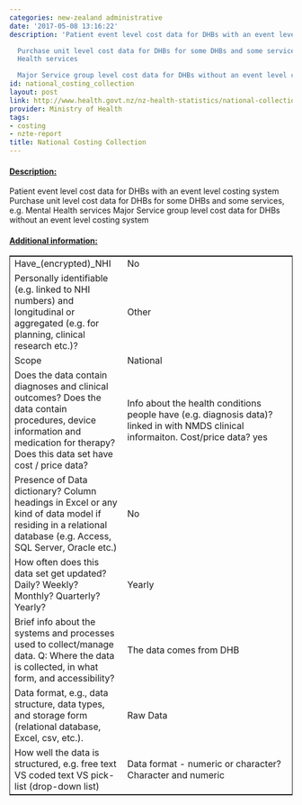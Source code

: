 ```yaml
---
categories: new-zealand administrative
date: '2017-05-08 13:16:22'
description: 'Patient event level cost data for DHBs with an event level costing system

  Purchase unit level cost data for DHBs for some DHBs and some services, e.g. Mental
  Health services

  Major Service group level cost data for DHBs without an event level costing system'
id: national_costing_collection
layout: post
link: http://www.health.govt.nz/nz-health-statistics/national-collections-and-surveys/collections
provider: Ministry of Health
tags:
- costing
- nzte-report
title: National Costing Collection
---
```



 <h4> <u>Description:</u> </h4>
Patient event level cost data for DHBs with an event level costing system
Purchase unit level cost data for DHBs for some DHBs and some services, e.g. Mental Health services
Major Service group level cost data for DHBs without an event level costing system
 <h4> <u>Additional information:</u> </h4>
 <table style="border: 1px solid">
 <tr> <td width="40%">Have_(encrypted)_NHI</td> <td>No</td> </tr>
 <tr> <td width="40%">Personally identifiable (e.g. linked to NHI numbers) and longitudinal or aggregated (e.g. for planning, clinical research etc.)?</td> <td>Other</td> </tr>
 <tr> <td width="40%">Scope</td> <td>National</td> </tr>
 <tr> <td width="40%">Does the data contain diagnoses and clinical outcomes?
Does the data contain procedures, device information and medication for therapy?
Does this data set have cost / price data?</td> <td>Info about the health conditions people have (e.g. diagnosis data)? linked in with NMDS clinical informaiton. Cost/price data? yes</td> </tr>
 <tr> <td width="40%">Presence of Data dictionary? Column headings in Excel or any kind of data model if residing in a relational database (e.g. Access, SQL Server, Oracle etc.) </td> <td>No</td> </tr>
 <tr> <td width="40%">How often does this data set get updated? Daily? Weekly? Monthly? Quarterly? Yearly?</td> <td>Yearly</td> </tr>
 <tr> <td width="40%">Brief info about the systems and processes used to collect/manage data. Q: Where the data is collected, in what form, and accessibility?</td> <td>The data comes from DHB</td> </tr>
 <tr> <td width="40%">Data format, e.g., data structure, data types, and storage form (relational database, Excel, csv, etc.).</td> <td>Raw Data</td> </tr>
 <tr> <td width="40%">How well the data is structured, e.g. free text VS coded text VS pick-list (drop-down list)</td> <td>Data format - numeric or character? Character and numeric</td> </tr>
 </table>